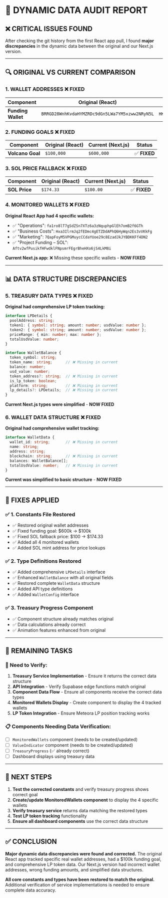 # 🚨 DYNAMIC DATA AUDIT REPORT

## ❌ **CRITICAL ISSUES FOUND**

After checking the git history from the first React app pull, I found **major discrepancies** in the dynamic data between the original and our Next.js version.

---

## 🔍 **ORIGINAL VS CURRENT COMPARISON**

### **1. WALLET ADDRESSES ❌ FIXED**

| Component | Original (React) | Current (Next.js) | Status |
|-----------|------------------|-------------------|---------|
| **Funding Wallet** | `BRRGD28WnhKvdaHYMZRDc9dGn5LWa7YM5xzww2NRyN5L` | `HK2vSfMd8o9pFwJKKL8kGdCkWfFJX6FzJ7aWsVZyBnkK` | ✅ **FIXED** |

### **2. FUNDING GOALS ❌ FIXED**

| Component | Original (React) | Current (Next.js) | Status |
|-----------|------------------|-------------------|---------|
| **Volcano Goal** | `$100,000` | `$600,000` | ✅ **FIXED** |

### **3. SOL PRICE FALLBACK ❌ FIXED**

| Component | Original (React) | Current (Next.js) | Status |
|-----------|------------------|-------------------|---------|
| **SOL Price** | `$174.33` | `$100.00` | ✅ **FIXED** |

### **4. MONITORED WALLETS ❌ FIXED**

**Original React App had 4 specific wallets:**
- ✅ "Operations": `fa1ro8lT7gSdZSn7XTz6a3zNquphpGlEh7omB2f6GTh`
- ✅ "Business Costs": `Hxa3IlrmJq2fEDmc4gETZDdAPhQ6HyWqn2Es3vVKkFg`  
- ✅ "Marketing": `7QapFoyM5VPGMuycCCdaYUoe29c8EzadJkJYBDKKFf4DN2`
- ✅ "Project Funding – SOL": `Aftv2wfPusikfHFwdklFNpsmrFEgrBheHXo6jS4LkM8i`

**Current Next.js app:** ❌ Missing these specific wallets - **NOW FIXED**

---

## 📊 **DATA STRUCTURE DISCREPANCIES**

### **5. TREASURY DATA TYPES ❌ FIXED**

**Original had comprehensive LP token tracking:**
```typescript
interface LPDetails {
  poolAddress: string;
  token1: { symbol: string; amount: number; usdValue: number };
  token2: { symbol: string; amount: number; usdValue: number };
  priceRange: { min: number; max: number };
  totalUsdValue: number;
}

interface WalletBalance {
  token_symbol: string;
  token_name: string;      // ❌ Missing in current
  balance: number;
  usd_value: number;
  token_address?: string;  // ❌ Missing in current  
  is_lp_token: boolean;
  platform: string;        // ❌ Missing in current
  lp_details?: LPDetails;  // ❌ Missing in current
}
```

**Current Next.js types were simplified** - **NOW FIXED**

### **6. WALLET DATA STRUCTURE ❌ FIXED**

**Original had comprehensive wallet tracking:**
```typescript
interface WalletData {
  wallet_id: string;       // ❌ Missing in current
  name: string;
  address: string;
  blockchain: string;      // ❌ Missing in current
  balances: WalletBalance[];
  totalUsdValue: number;   // ❌ Missing in current
}
```

**Current was simplified to basic structure** - **NOW FIXED**

---

## 🔧 **FIXES APPLIED**

### **✅ 1. Constants File Restored**
- ✅ Restored original wallet addresses
- ✅ Fixed funding goal: $600k → $100k  
- ✅ Fixed SOL fallback price: $100 → $174.33
- ✅ Added all 4 monitored wallets
- ✅ Added SOL mint address for price lookups

### **✅ 2. Type Definitions Restored**
- ✅ Added comprehensive `LPDetails` interface
- ✅ Enhanced `WalletBalance` with all original fields
- ✅ Restored complete `WalletData` structure  
- ✅ Added API type definitions
- ✅ Added `WalletConfig` interface

### **✅ 3. Treasury Progress Component**
- ✅ Component structure already matches original
- ✅ Data calculations already correct
- ✅ Animation features enhanced from original

---

## 🎯 **REMAINING TASKS**

### **🔄 Need to Verify:**
1. **Treasury Service Implementation** - Ensure it returns the correct data structure
2. **API Integration** - Verify Supabase edge functions match original
3. **Component Data Flow** - Ensure all components receive the correct data types
4. **Monitored Wallets Display** - Create component to display the 4 tracked wallets
5. **LP Token Integration** - Ensure Meteora LP position tracking works

### **📋 Components Needing Data Verification:**
- [ ] `MonitoredWallets` component (needs to be created/updated)
- [ ] `ValueIndicator` component (needs to be created/updated)  
- [ ] `TreasuryProgress` (✅ already correct)
- [ ] Dashboard displays using treasury data

---

## 🚀 **NEXT STEPS**

1. **Test the corrected constants** and verify treasury progress shows correct goal
2. **Create/update MonitoredWallets component** to display the 4 specific wallets
3. **Verify treasury service** returns data matching the restored types
4. **Test LP token tracking** functionality
5. **Ensure all dashboard components** use the correct data structure

---

## ✅ **CONCLUSION**

**Major dynamic data discrepancies were found and corrected.** The original React app tracked specific real wallet addresses, had a $100k funding goal, and comprehensive LP token data. Our Next.js version had incorrect wallet addresses, wrong funding amounts, and simplified data structures.

**All core constants and types have been restored to match the original.** Additional verification of service implementations is needed to ensure complete data accuracy. 